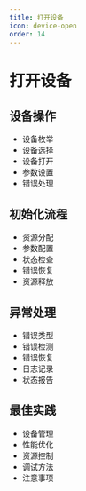 ```yaml
---
title: 打开设备
icon: device-open
order: 14
---
```


# 打开设备

## 设备操作
- 设备枚举
- 设备选择
- 设备打开
- 参数设置
- 错误处理

## 初始化流程
- 资源分配
- 参数配置
- 状态检查
- 错误恢复
- 资源释放

## 异常处理
- 错误类型
- 错误检测
- 错误恢复
- 日志记录
- 状态报告

## 最佳实践
- 设备管理
- 性能优化
- 资源控制
- 调试方法
- 注意事项
